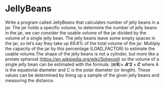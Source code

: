 # JellyBeans
Write a program called JellyBeans that calculates number of jelly beans in a jar.
The jar holds a specific volume, to determine the number of jelly beans in the jar, we can consider the
usable volume of the jar divided by the volume of a single jelly bean. The jelly beans leave some empty
spaces in the jar, so let’s say they take up 69.8% of the total volume of the jar. Multiply the capacity of
the jar by this percentage (LOAD_FACTOR) to estimate the usable volume.The shape of the jelly beans is not a cylinder, but more like a prolate spheroid
(https://en.wikipedia.org/wiki/Spheroid) so the volume of a single jelly bean can be
estimated with the formula:
(𝝅/𝟔)× 𝑨^𝟐 × 𝑪 
where A is the equatorial diameter and C is the polar diameter (or length). These values can be determined by lining up a sample of the given jelly beans and measuring the distance.
